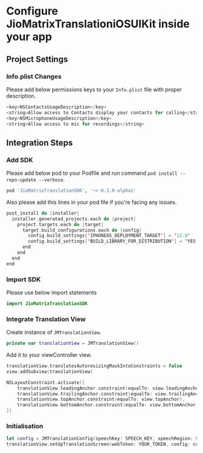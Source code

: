 # Configure JioMatrixTranslationiOSUIKit inside your app


## Project Settings

### Info.plist Changes

Please add below permissions keys to your `Info.plist` file with proper description.

```swift
<key>NSContactsUsageDescription</key>
<string>Allow access to Contacts display your contacts for calling</string>
<key>NSMicrophoneUsageDescription</key>
<string>Allow access to mic for recordings</string>
```

## Integration Steps

### Add SDK

Please add below pod to your Podfile and run command `pod install --repo-update --verbose`.

```ruby
pod 'JioMatrixTranslationSDK', '~> 0.1.0-alpha1'
```

Also please add this lines in your pod file if you're facing any issues.

```swift
post_install do |installer|
  installer.generated_projects.each do |project|
    project.targets.each do |target|
      target.build_configurations.each do |config|
        config.build_settings['IPHONEOS_DEPLOYMENT_TARGET'] = '12.0'
        config.build_settings['BUILD_LIBRARY_FOR_DISTRIBUTION'] = 'YES'
      end
    end
  end
end
```

### Import SDK

Please use below import statements

```swift
import JioMatrixTranslationSDK
```

### Integrate Translation View

Create instance of `JMTranslationView`.

```swift
private var translationView = JMTranslationView()
```

Add it to your viewController view.

```swift
translationView.translatesAutoresizingMaskIntoConstraints = false
view.addSubview(translationView)

NSLayoutConstraint.activate([
    translationView.leadingAnchor.constraint(equalTo: view.leadingAnchor),
    translationView.trailingAnchor.constraint(equalTo: view.trailingAnchor),
    translationView.topAnchor.constraint(equalTo: view.topAnchor),
    translationView.bottomAnchor.constraint(equalTo: view.bottomAnchor),
])
```

### Initialisation


```swift
let config = JMTranslationConfig(speechKey: SPEECH_KEY, speechRegion: SPEECH_REGION, textTranslationKey: TEXT_TRANSLATION_KEY)
translationView.setUpTranslationScreen(webToken: YOUR_TOKEN, config: config)

```
